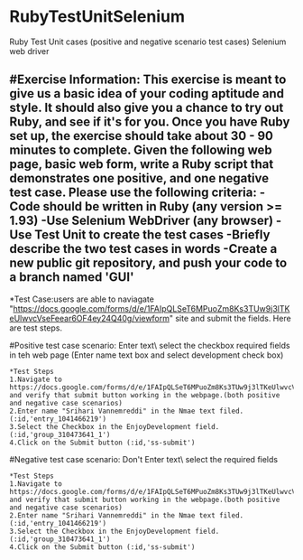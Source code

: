 # RubyTestUnitSelenium
Ruby Test Unit cases (positive and negative scenario test cases) Selenium web driver

#Exercise Information:
This exercise is meant to give us a basic idea of your coding aptitude and style. It should also give you a chance to try out Ruby, and see if it's for you. Once you have Ruby set up, the exercise should take about 30 - 90 minutes to complete. Given the following web page, basic web form, write a Ruby script that demonstrates one positive, and one negative test case. Please use the following criteria:
-Code should be written in Ruby (any version >= 1.93)
-Use Selenium WebDriver (any browser)
-Use Test Unit to create the test cases
-Briefly describe the two test cases in words
-Create a new public git repository, and push your code to a branch named 'GUI'
--------------------------------------------------------------------------------------------------------------------------------

*Test Case:users are able to naviagate "https://docs.google.com/forms/d/e/1FAIpQLSeT6MPuoZm8Ks3TUw9j3lTKeUlwvcVseFeear6OF4ey24Q40g/viewform" site and submit the fields. Here are test steps.

#Positive test case scenario: Enter text\ select the checkbox required fields in teh web page (Enter name text box and select development check box)

    *Test Steps
    1.Navigate to https://docs.google.com/forms/d/e/1FAIpQLSeT6MPuoZm8Ks3TUw9j3lTKeUlwvcVseFeear6OF4ey24Q40g/viewform and verify that submit button working in the webpage.(both positive and negative case scenarios)
    2.Enter name "Srihari Vannemreddi" in the Nmae text filed. (:id,'entry_1041466219')
    3.Select the Checkbox in the EnjoyDevelopment field.(:id,'group_310473641_1')
    4.Click on the Submit button (:id,'ss-submit')

#Negative test case scenario: Don't Enter text\ select the required fields

    *Test Steps
    1.Navigate to https://docs.google.com/forms/d/e/1FAIpQLSeT6MPuoZm8Ks3TUw9j3lTKeUlwvcVseFeear6OF4ey24Q40g/viewform and verify that submit button working in the webpage.(both positive and negative case scenarios)
    2.Enter name "Srihari Vannemreddi" in the Nmae text filed. (:id,'entry_1041466219')
    3.Select the Checkbox in the EnjoyDevelopment field.(:id,'group_310473641_1')
    4.Click on the Submit button (:id,'ss-submit')

